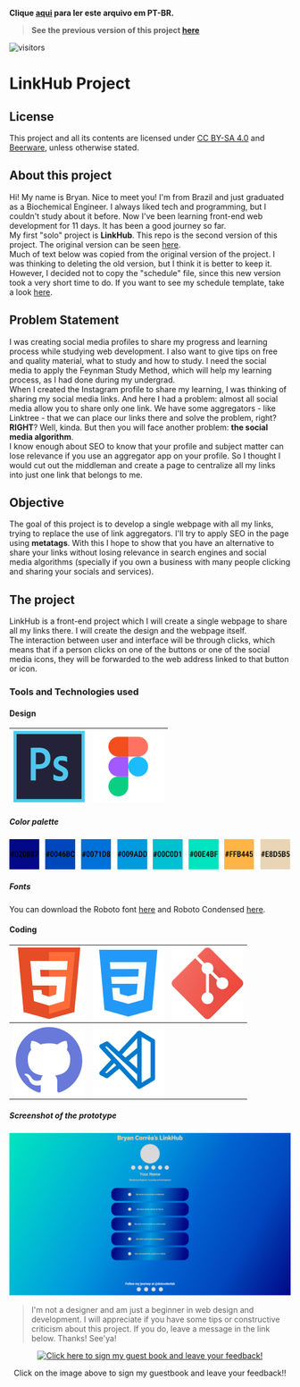 **Clique [aqui](./src/txt/readme_ptbr.md) para ler este arquivo em PT-BR.**  

>**See the previous version of this project [here](https://github.com/bryrrea/linkhub_v2)** 

![visitors](https://visitor-badge-bryrrea.vercel.app/p/my_linkhub?color=blue)

# **LinkHub Project**  

## **License**  
This project and all its contents are licensed under [CC BY-SA 4.0](https://creativecommons.org/licenses/by-sa/4.0/) and [Beerware](https://people.freebsd.org/~phk/), unless otherwise stated.  

## **About this project**  
Hi! My name is Bryan. Nice to meet you! I'm from Brazil and just graduated as a Biochemical Engineer. I always liked tech and programming, but I couldn't study about it before. Now I've been learning front-end web development for 11 days. It has been a good journey so far.  
My first "solo" project is **LinkHub**. This repo is the second version of this project. The original version can be seen [here](https://github.com/bryrrea/linkhub_v2).  
Much of text below was copied from the original version of the project. I was thinking to deleting the old version, but I think it is better to keep it. However, I decided not to copy the "schedule" file, since this new version took a very short time to do. If you want to see my schedule template, take a look [here](https://github.com/bryrrea/linkhub_v2/blob/master/src/txt/schedule.md).  

## **Problem Statement**  
I was creating social media profiles to share my progress and learning process while studying web development. I also want to give tips on free and quality material, what to study and how to study. I need the social media to apply the Feynman Study Method, which will help my learning process, as I had done during my undergrad.  
When I created the Instagram profile to share my learning, I was thinking of sharing my social media links. And here I had a problem: almost all social media allow you to share only one link. We have some aggregators - like Linktree - that we can place our links there and solve the problem, right? **RIGHT**? Well, kinda. But then you will face another problem: **the social media algorithm**.  
I know enough about SEO to know that your profile and subject matter can lose relevance if you use an aggregator app on your profile. So I thought I would cut out the middleman and create a page to centralize all my links into just one link that belongs to me.  

## **Objective**  
The goal of this project is to develop a single webpage with all my links, trying to replace the use of link aggregators. I'll try to apply SEO in the page using **metatags**. With this I hope to show that you have an alternative to share your links without losing relevance in search engines and social media algorithms (specially if you own a business with many people clicking and sharing your socials and services). 

## **The project**  
LinkHub is a front-end project which I will create a single webpage to share all my links there. I will create the design and the webpage itself.  
The interaction between user and interface will be through clicks, which means that if a person clicks on one of the buttons or one of the social media icons, they will be forwarded to the web address linked to that button or icon.  

### **Tools and Technologies used**  
#### **Design**  

|![Photoshop](./src/img/readme_icons/ps.png)|![Figma](./src/img/readme_icons/figma.png)|
|:--------------:|:--------------:|  

##### **Color palette**  
![Color palette](./src/img/color_palette.jpg)  

##### **Fonts**  
You can download the Roboto font [here](https://fonts.google.com/download?family=Roboto) and Roboto Condensed [here](https://fonts.google.com/download?family=Roboto%20Condensed).  

#### **Coding**  

|![HTML](./src/img/readme_icons/html.png)|![CSS](./src/img/readme_icons/css3.png)|![Git](./src/img/readme_icons/git.png)|
|:--------------:|:---------------:|:--------------:|
|![Github](./src/img/readme_icons/github.png)|![VsCode](./src/img/readme_icons/vscode.png)|  

##### **Screenshot of the prototype**  

![LinkHub hi-fi prototype](./src/img/hi-fi_prot.jpg)  

>I'm not a designer and am just a beginner in web design and development. I will appreciate if you have some tips or constructive criticism about this project. If you do, leave a message in the link below. Thanks! See'ya!  

<p align="center">
  <a href="https://gist.github.com/bryrrea/9163f0be3b18ad123aa662073af117f8">
    <img src="https://user-images.githubusercontent.com/61485514/190542751-4d0b7f63-f025-4894-8624-cbeb25113831.gif" alt="Click here to sign my guest book and leave your feedback!">
  </a>
  <p align="center"> Click on the image above to sign my guestbook and leave your feedback!!</p>
</p>
